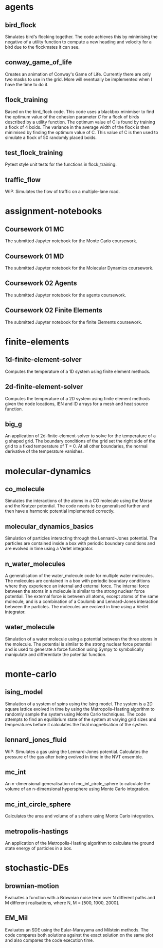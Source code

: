 # agents
## bird_flock
Simulates bird's flocking together. The code achieves this by minimising the
negative of a utility function to compute a new heading and velocity for a
bird due to the flockmates it can see.
## conway_game_of_life
Creates an animation of Conway's Game of Life. Currently there are only two
masks to use in the grid. More will eventually be implemented when I have
the time to do it.
## flock_training
Based on the bird_flock code. This code uses a blackbox minimiser to find the
optimum value of the cohesion parameter *C* for a flock of birds described by
a utility function. The optimum value of C is found by training a flock of 4
boids. The variance in the average width of the flock is then minimised by
finding the optimum value of C. This value of C is then used to simulate a flock
of 50 randomly placed boids.
## test_flock_training
Pytest style unit tests for the functions in flock_training.
## traffic_flow
WIP: Simulates the flow of traffic on a multiple-lane road.

# assignment-notebooks
## Coursework 01 MC
The submitted Jupyter notebook for the Monte Carlo coursework.
## Coursework 01 MD
The submitted Jupyter notebook for the Molecular Dynamics coursework.
## Coursework 02 Agents
The submitted Jupyter notebook for the agents coursework.
## Coursework 02 Finite Elements
The submitted Jupyter notebook for the finite Elements coursework.

# finite-elements
## 1d-finite-element-solver
Computes the temperature of a 1D system using finite element methods.
## 2d-finite-element-solver
Computes the temperature of a 2D system using finite element methods given the
node locations, IEN and ID arrays for a mesh and heat source function.
## big_g
An application of 2d-finite-element-solver to solve for the temperature of a
g shaped grid. The boundary conditions of the grid set the right side of the
grid to a fixed temperature of T = 0. At all other boundaries, the normal
derivative of the temperature vanishes.

# molecular-dynamics
## co_molecule
Simulates the interactions of the atoms in a CO molecule using the Morse and the
Kratzer potential. The code needs to be generalised further and then have a
harmonic potential implemented correctly.
## molecular_dynamics_basics
Simulation of particles interacting through the Lennard-Jones
potential. The particles are contained inside a box with periodic boundary
conditions and are evolved in time using a Verlet integrator.
## n_water_molecules
A generalisation of the water_molecule code for multiple water molecules. The
molecules are contained in a box with periodic boundary conditions where they
experience an internal and external force. The internal force between the atoms
in a molecule is similar to the strong nuclear force potential. The external
force is between all atoms, except atoms of the same molecule, and is a
combination of a Coulomb and Lennard-Jones interaction between the particles.
The molecules are evolved in time using a Verlet integrator.
## water_molecule
Simulation of a water molecule using a potential between the three atoms in the
molecule. The potential is similar to the strong nuclear force potential and is
used to generate a force function using Sympy to symbolically manipulate and
differentiate the potential function.

# monte-carlo
## ising_model
Simulation of a system of spins using the Ising model. The system is a 2D square
lattice evolved in time by using the Metropolis-Hasting algorithm to randomly
sample the system using Monte Carlo techniques. The code attempts to find an
equilibrium state of the system at varying grid sizes and temperatures before
it calculates the final magnetisation of the system.
## lennard_jones_fluid
WIP: Simulates a gas using the Lennard-Jones potential. Calculates the pressure
of the gas after being evolved in time in the NVT ensemble.
## mc_int
An n-dimensional generalisation of mc_int_circle_sphere to calculate the volume
of an n-dimensional hypersphere using Monte Carlo integration.
## mc_int_circle_sphere
Calculates the area and volume of a sphere using Monte Carlo integration.
## metropolis-hastings
An application of the Metropolis-Hasting algorithm to calculate the ground
state energy of particles in a box.

# stochastic-DEs
## brownian-motion
Evaluates a function with a Brownian noise term over N different paths and M
different realisations, where N, M = [500, 1000, 2000].
## EM_Mil
Evaluates an SDE using the Eular-Maruyama and Milstein methods. The code
compares both solutions against the exact solution on the same plot and also
compares the code execution time.
